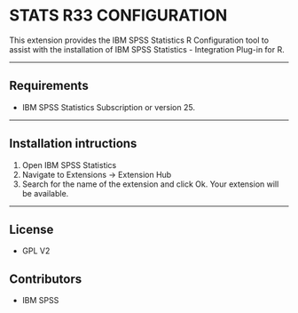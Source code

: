 # STATS R33 CONFIGURATION
 This extension provides the IBM SPSS Statistics R Configuration tool to assist with the installation of IBM SPSS Statistics - Integration Plug-in for R.

---
Requirements
----
- IBM SPSS Statistics Subscription or version 25.

---
Installation intructions
----
1. Open IBM SPSS Statistics
2. Navigate to Extensions -> Extension Hub
3. Search for the name of the extension and click Ok. Your extension will be available.

---
License
----

- GPL V2

Contributors
----

- IBM SPSS
